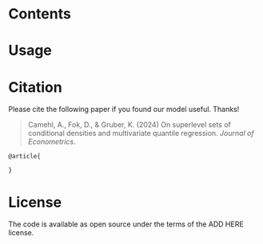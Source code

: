 <!--
License Batch:
[![License](https://img.shields.io/badge/License-Apache%202.0-blue.svg)](https://opensource.org/licenses/Apache-2.0)
-->

# Contents

# Usage

# Citation
Please cite the following paper if you found our model useful. Thanks!

> Camehl, A., Fok, D., & Gruber, K. (2024) On superlevel sets of conditional densities and multivariate quantile regression. *Journal of Econometrics*. 

```
@article{

}
```

# License
The code is available as open source under the terms of the ADD HERE license.
